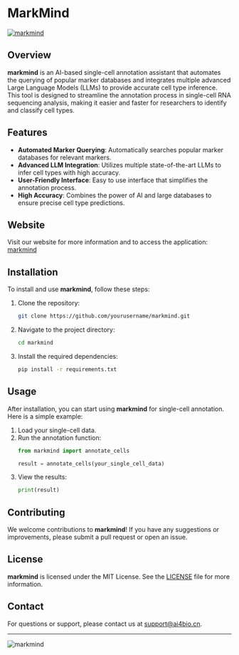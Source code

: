 # MarkMind

[![markmind](https://www.ai4bio.cn/assets/images/logo.png)](https://www.ai4bio.cn)

## Overview

**markmind** is an AI-based single-cell annotation assistant that automates the querying of popular marker databases and integrates multiple advanced Large Language Models (LLMs) to provide accurate cell type inference. This tool is designed to streamline the annotation process in single-cell RNA sequencing analysis, making it easier and faster for researchers to identify and classify cell types.

## Features

- **Automated Marker Querying**: Automatically searches popular marker databases for relevant markers.
- **Advanced LLM Integration**: Utilizes multiple state-of-the-art LLMs to infer cell types with high accuracy.
- **User-Friendly Interface**: Easy to use interface that simplifies the annotation process.
- **High Accuracy**: Combines the power of AI and large databases to ensure precise cell type predictions.

## Website

Visit our website for more information and to access the application: [markmind](https://www.ai4bio.cn)

## Installation

To install and use **markmind**, follow these steps:

1. Clone the repository:
    ```sh
    git clone https://github.com/yourusername/markmind.git
    ```
2. Navigate to the project directory:
    ```sh
    cd markmind
    ```
3. Install the required dependencies:
    ```sh
    pip install -r requirements.txt
    ```

## Usage

After installation, you can start using **markmind** for single-cell annotation. Here is a simple example:

1. Load your single-cell data.
2. Run the annotation function:
    ```python
    from markmind import annotate_cells

    result = annotate_cells(your_single_cell_data)
    ```
3. View the results:
    ```python
    print(result)
    ```

## Contributing

We welcome contributions to **markmind**! If you have any suggestions or improvements, please submit a pull request or open an issue.

## License

**markmind** is licensed under the MIT License. See the [LICENSE](LICENSE) file for more information.

## Contact

For questions or support, please contact us at support@ai4bio.cn.

---

![markmind](https://www.ai4bio.cn/assets/images/screenshot.png)
